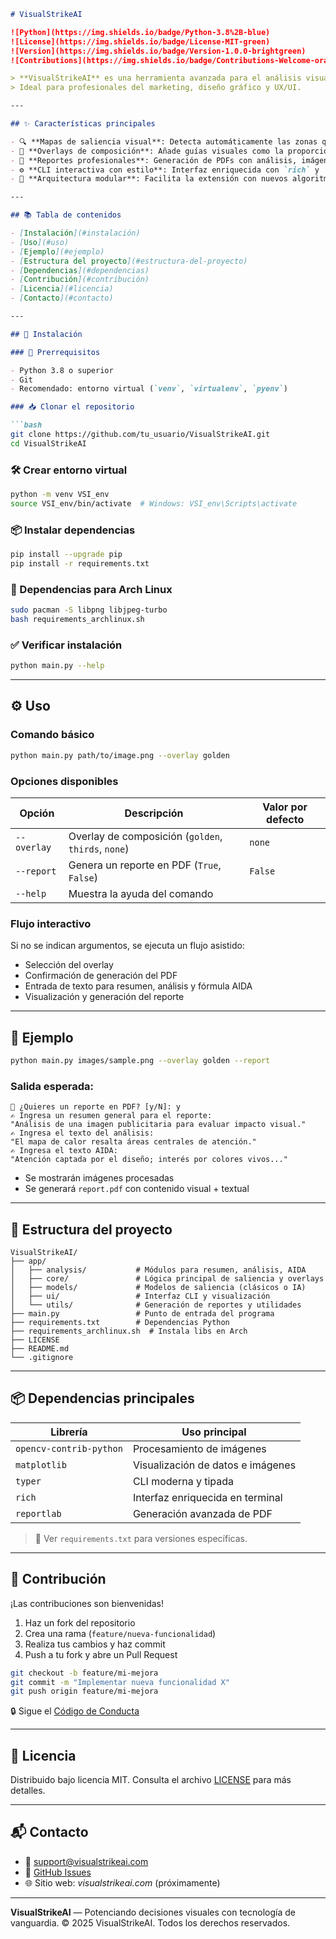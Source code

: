 

````markdown
# VisualStrikeAI

![Python](https://img.shields.io/badge/Python-3.8%2B-blue)
![License](https://img.shields.io/badge/License-MIT-green)
![Version](https://img.shields.io/badge/Version-1.0.0-brightgreen)
![Contributions](https://img.shields.io/badge/Contributions-Welcome-orange)

> **VisualStrikeAI** es una herramienta avanzada para el análisis visual de imágenes, diseñada para optimizar composiciones publicitarias y decisiones de diseño a través de mapas de saliencia, overlays inteligentes y reportes automatizados.  
> Ideal para profesionales del marketing, diseño gráfico y UX/UI.

---

## ✨ Características principales

- 🔍 **Mapas de saliencia visual**: Detecta automáticamente las zonas que captan mayor atención en una imagen.
- 🧠 **Overlays de composición**: Añade guías visuales como la proporción áurea o la regla de los tercios.
- 📄 **Reportes profesionales**: Generación de PDFs con análisis, imágenes procesadas y texto personalizado (resumen, análisis, AIDA).
- ⚙️ **CLI interactiva con estilo**: Interfaz enriquecida con `rich` y `typer` para una experiencia moderna desde terminal.
- 🧩 **Arquitectura modular**: Facilita la extensión con nuevos algoritmos o funciones.

---

## 📚 Tabla de contenidos

- [Instalación](#instalación)
- [Uso](#uso)
- [Ejemplo](#ejemplo)
- [Estructura del proyecto](#estructura-del-proyecto)
- [Dependencias](#dependencias)
- [Contribución](#contribución)
- [Licencia](#licencia)
- [Contacto](#contacto)

---

## 🚀 Instalación

### 🔧 Prerrequisitos

- Python 3.8 o superior
- Git
- Recomendado: entorno virtual (`venv`, `virtualenv`, `pyenv`)

### 📥 Clonar el repositorio

```bash
git clone https://github.com/tu_usuario/VisualStrikeAI.git
cd VisualStrikeAI
````

### 🛠️ Crear entorno virtual

```bash
python -m venv VSI_env
source VSI_env/bin/activate  # Windows: VSI_env\Scripts\activate
```

### 📦 Instalar dependencias

```bash
pip install --upgrade pip
pip install -r requirements.txt
```

### 🐧 Dependencias para Arch Linux

```bash
sudo pacman -S libpng libjpeg-turbo
bash requirements_archlinux.sh
```

### ✅ Verificar instalación

```bash
python main.py --help
```

---

## ⚙️ Uso

### Comando básico

```bash
python main.py path/to/image.png --overlay golden
```

### Opciones disponibles

| Opción      | Descripción                                         | Valor por defecto |
| ----------- | --------------------------------------------------- | ----------------- |
| `--overlay` | Overlay de composición (`golden`, `thirds`, `none`) | `none`            |
| `--report`  | Genera un reporte en PDF (`True`, `False`)          | `False`           |
| `--help`    | Muestra la ayuda del comando                        |                   |

### Flujo interactivo

Si no se indican argumentos, se ejecuta un flujo asistido:

* Selección del overlay
* Confirmación de generación del PDF
* Entrada de texto para resumen, análisis y fórmula AIDA
* Visualización y generación del reporte

---

## 📸 Ejemplo

```bash
python main.py images/sample.png --overlay golden --report
```

### Salida esperada:

```text
📜 ¿Quieres un reporte en PDF? [y/N]: y
✍️ Ingresa un resumen general para el reporte:
"Análisis de una imagen publicitaria para evaluar impacto visual."
✍️ Ingresa el texto del análisis:
"El mapa de calor resalta áreas centrales de atención."
✍️ Ingresa el texto AIDA:
"Atención captada por el diseño; interés por colores vivos..."
```

* Se mostrarán imágenes procesadas
* Se generará `report.pdf` con contenido visual + textual

---

## 🧱 Estructura del proyecto

```
VisualStrikeAI/
├── app/
│   ├── analysis/           # Módulos para resumen, análisis, AIDA
│   ├── core/               # Lógica principal de saliencia y overlays
│   ├── models/             # Modelos de saliencia (clásicos o IA)
│   ├── ui/                 # Interfaz CLI y visualización
│   └── utils/              # Generación de reportes y utilidades
├── main.py                 # Punto de entrada del programa
├── requirements.txt        # Dependencias Python
├── requirements_archlinux.sh  # Instala libs en Arch
├── LICENSE
├── README.md
└── .gitignore
```

---

## 📦 Dependencias principales

| Librería                | Uso principal                     |
| ----------------------- | --------------------------------- |
| `opencv-contrib-python` | Procesamiento de imágenes         |
| `matplotlib`            | Visualización de datos e imágenes |
| `typer`                 | CLI moderna y tipada              |
| `rich`                  | Interfaz enriquecida en terminal  |
| `reportlab`             | Generación avanzada de PDF        |

> 📄 Ver `requirements.txt` para versiones específicas.

---

## 🤝 Contribución

¡Las contribuciones son bienvenidas!

1. Haz un fork del repositorio
2. Crea una rama (`feature/nueva-funcionalidad`)
3. Realiza tus cambios y haz commit
4. Push a tu fork y abre un Pull Request

```bash
git checkout -b feature/mi-mejora
git commit -m "Implementar nueva funcionalidad X"
git push origin feature/mi-mejora
```

🔒 Sigue el [Código de Conducta](CODE_OF_CONDUCT.md)

---

## 📜 Licencia

Distribuido bajo licencia MIT.
Consulta el archivo [LICENSE](LICENSE) para más detalles.

---

## 📬 Contacto

* 📧 [support@visualstrikeai.com](mailto:support@visualstrikeai.com)
* 🐛 [GitHub Issues](https://github.com/tu_usuario/VisualStrikeAI/issues)
* 🌐 Sitio web: *visualstrikeai.com* (próximamente)

---

**VisualStrikeAI** — Potenciando decisiones visuales con tecnología de vanguardia.
© 2025 VisualStrikeAI. Todos los derechos reservados.

```

